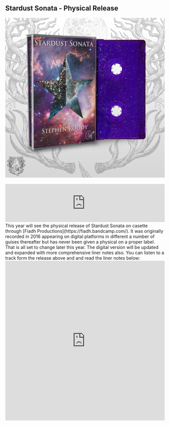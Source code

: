## Stardust Sonata - Physical Release

<div style="text-align: center;">
<img src="/images/mockup.png?raw=true"/>
</div>
<br>
<iframe style="border: 0; width: 100%; height: 120px;" src="https://bandcamp.com/EmbeddedPlayer/album=1965844760/size=large/bgcol=ffffff/linkcol=0687f5/tracklist=false/artwork=small/transparent=true/" seamless><a href="https://stephenroddy.bandcamp.com/album/stardust-sonata">Stardust Sonata by Stephen Roddy</a></iframe>
<br>
This year will see the physical release of Stardust Sonata on casette through [Fiadh Productions](https://fiadh.bandcamp.com/). It was originally recorded in 2016 appearing on digital platforms in different a number of guises thereafter but has never been given a physical on a proper label. That is all set to change later this year. The digital version will be updated and expanded with more comprehensive liner notes also. You can listen to a track form the release above and and read the liner notes below:
<br>
<div style="text-align: center;">
<iframe style="border: none; width: 100%; aspect-ratio: 1;" src="https://drive.google.com/file/d/19lNMWcNpna3l2dzXTnT9fleigM4FReMi/preview"></iframe>
</div>